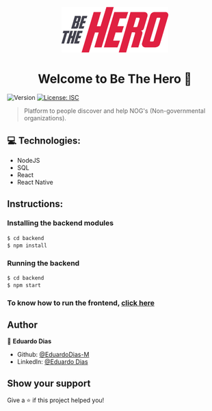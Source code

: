 <h2 align="center">
  <img alt="Be The Hero" src="./promotional/logo.png"/>
</h2>

<h1 align="center">Welcome to Be The Hero 👋</h1>

<p>
  <img alt="Version" src="https://img.shields.io/badge/version-1.0.0-blue.svg?cacheSeconds=2592000" />
  <a href="#" target="_blank">
    <img alt="License: ISC" src="https://img.shields.io/badge/License-ISC-yellow.svg" />
  </a>
</p>

> Platform to people discover and help NOG's (Non-governmental organizations).

## :computer: Technologies:
* NodeJS
* SQL
* React
* React Native
## Instructions:

### Installing the backend modules

```sh
$ cd backend
$ npm install
```

### Running the backend

```sh
$ cd backend
$ npm start
```

### To know how to run the frontend, [click here](https://github.com/EduardoDias-M/Be-The-Hero/blob/master/frontend/README.md)

## Author

👤 **Eduardo Dias**

* Github: [@EduardoDias-M](https://github.com/EduardoDias-M)
* LinkedIn: [@Eduardo Dias](https://www.linkedin.com/in/eduardo-dias-680903152/)

## Show your support

Give a ⭐️ if this project helped you!
